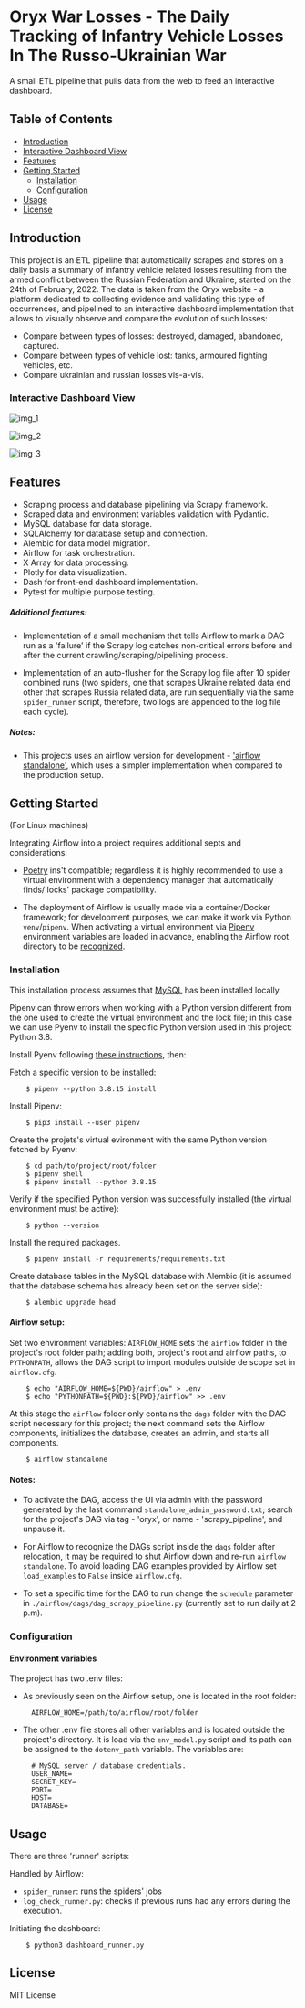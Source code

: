 # Oryx War Losses - The Daily Tracking of Infantry Vehicle Losses In The Russo-Ukrainian War

A small ETL pipeline that pulls data from the web to feed an interactive dashboard.

## Table of Contents

- [Introduction](#introduction)
- [Interactive Dashboard View](#interactive-dashboard-view)
- [Features](#features)
- [Getting Started](#getting-started)
  - [Installation](#installation)
  - [Configuration](#configuration)
- [Usage](#usage)
- [License](#license)

## Introduction

This project is an ETL pipeline that automatically scrapes and stores on a daily basis a summary of infantry vehicle related losses resulting from the armed conflict between the Russian Federation and Ukraine, started on the 24th of February, 2022. The data is taken from the Oryx website - a platform dedicated to collecting evidence and validating this type of occurrences, and pipelined to an interactive dashboard implementation that allows to visually observe and compare the evolution of such losses:
- Compare between types of losses: destroyed, damaged, abandoned, captured.
- Compare between types of vehicle lost: tanks, armoured fighting vehicles, etc.
- Compare ukrainian and russian losses vis-a-vis.

### Interactive Dashboard View

![img_1](img/screenshot_1.png)

![img_2](img/screenshot_2.png)

![img_3](img/screenshot_3.png)

## Features

- Scraping process and database pipelining via Scrapy framework.
- Scraped data and environment variables validation with Pydantic. 
- MySQL database for data storage.
- SQLAlchemy for database setup and connection.
- Alembic for data model migration.
- Airflow for task orchestration.
- X Array for data processing.
- Plotly for data visualization.
- Dash for front-end dashboard implementation.
- Pytest for multiple purpose testing.   

##### Additional features:
- Implementation of a small mechanism that tells Airflow to mark a DAG run as a 'failure' if the Scrapy log catches non-critical errors before and after the current crawling/scraping/pipelining process. 

- Implementation of an auto-flusher for the Scrapy log file after 10 spider combined runs (two spiders, one that scrapes Ukraine related data end other that scrapes Russia related data, are run sequentially via the same `spider_runner` script, therefore, two logs are appended to the log file each cycle).      

##### Notes:
- This projects uses an airflow version for development - ['airflow standalone'](https://airflow.apache.org/docs/apache-airflow/stable/start.html), which uses a simpler implementation when compared to the production setup.


## Getting Started 

(For Linux machines)

Integrating Airflow into a project requires additional septs and considerations:

- [Poetry](https://python-poetry.org/) ins't compatible; regardless it is highly recommended to use a virtual environment with a dependency manager that automatically finds/'locks' package compatibility.

- The deployment of Airflow is usually made via a container/Docker framework; for development purposes, we can make it work via Python `venv`/`pipenv`. When activating a virtual environment via [Pipenv](https://pipenv.pypa.io/en/latest/index.html) environment variables are loaded in advance, enabling the Airflow root directory to be [recognized](https://stackoverflow.com/questions/56890937/how-to-use-apache-airflow-in-a-virtual-environment).   


### Installation

This installation process assumes that [MySQL](https://dev.mysql.com/doc/refman/8.0/en/postinstallation.html) has been installed locally. 

Pipenv can throw errors when working with a Python version different from the one used to create the virtual environment and the lock file; in this case we can use Pyenv to install the specific Python version used in this project: Python 3.8. 

Install Pyenv following [these instructions](https://github.com/pyenv/pyenv), then:

Fetch a specific version to be installed:

        $ pipenv --python 3.8.15 install 

Install Pipenv:

        $ pip3 install --user pipenv

Create the projets's virtual evironment with the same Python version fetched by Pyenv:

        $ cd path/to/project/root/folder
        $ pipenv shell
        $ pipenv install --python 3.8.15

Verify if the specified Python version was successfully installed (the virtual environment must be active):

        $ python --version

Install the required packages.

        $ pipenv install -r requirements/requirements.txt

Create database tables in the MySQL database with Alembic (it is assumed that the database schema has already been set on the server side):

        $ alembic upgrade head

#### Airflow setup:

Set two environment variables: `AIRFLOW_HOME` sets the `airflow` folder in the project's root folder path; adding both, project's root and airflow paths, to `PYTHONPATH`, allows the DAG script
to import modules outside de scope set in `airflow.cfg`.  

        $ echo "AIRFLOW_HOME=${PWD}/airflow" > .env
        $ echo "PYTHONPATH=${PWD}:${PWD}/airflow" >> .env


At this stage the `airflow` folder only contains the `dags` folder with the DAG script necessary for this project; the next command sets the Airflow components, initializes the database, creates an admin, and starts all components. 
        
        $ airflow standalone

#### Notes: 

- To activate the DAG, access the UI via admin with the password generated by the last command `standalone_admin_password.txt`; search for the project's DAG via tag - 'oryx', or name - 'scrapy_pipeline', and unpause it.  

- For Airflow to recognize the DAGs script inside the `dags` folder after relocation, it may be required to shut Airflow down and re-run `airflow standalone`. To avoid loading DAG examples provided by Airflow set `load_examples` to `False` inside `airflow.cfg`.

- To set a specific time for the DAG to run change the `schedule` parameter in `./airflow/dags/dag_scrapy_pipeline.py` (currently set to run daily at 2 p.m).


### Configuration

#### Environment variables

The project has two .env files: 

- As previously seen on the Airflow setup, one is located in the root folder:

        AIRFLOW_HOME=/path/to/airflow/root/folder

- The other .env file stores all other variables and is located outside the project's directory. It is load via the `env_model.py` script and its path can be assigned to the `dotenv_path` variable. The variables are:

        # MySQL server / database credentials.
        USER_NAME=
        SECRET_KEY=
        PORT=
        HOST=
        DATABASE=


## Usage

There are three 'runner' scripts:

Handled by Airflow:

- `spider_runner`: runs the spiders' jobs 
- `log_check_runner.py`: checks if previous runs had any errors during the execution.

Initiating the dashboard:

        $ python3 dashboard_runner.py 


## License

MIT License